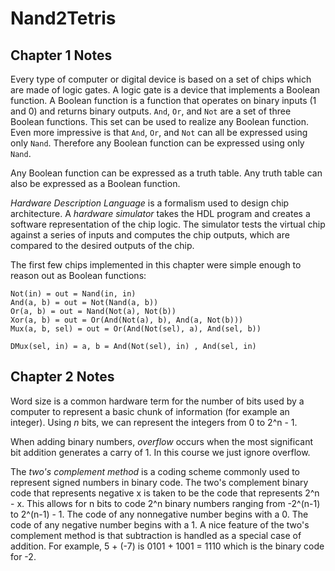 # Nand2Tetris

## Chapter 1 Notes

Every type of computer or digital device is based on a set of chips which are made of logic gates. A logic gate is a device that implements a Boolean function. A Boolean function is a function that operates on binary inputs (1 and 0) and returns binary outputs. `And`, `Or`, and `Not` are a set of three Boolean functions. This set can be used to realize any Boolean function. Even more impressive is that `And`, `Or`, and `Not` can all be expressed using only `Nand`. Therefore any Boolean function can be expressed using only `Nand`.

Any Boolean function can be expressed as a truth table. Any truth table can also be expressed as a Boolean function.

*Hardware Description Language* is a formalism used to design chip architecture. A *hardware simulator* takes the HDL program and creates a software representation of the chip logic. The simulator tests the virtual chip against a series of inputs and computes the chip outputs, which are compared to the desired outputs of the chip.

The first few chips implemented in this chapter were simple enough to reason out as Boolean functions:
```
Not(in) = out = Nand(in, in)
And(a, b) = out = Not(Nand(a, b))
Or(a, b) = out = Nand(Not(a), Not(b))
Xor(a, b) = out = Or(And(Not(a), b), And(a, Not(b)))
Mux(a, b, sel) = out = Or(And(Not(sel), a), And(sel, b))

DMux(sel, in) = a, b = And(Not(sel), in) , And(sel, in)
```

## Chapter 2 Notes

Word size is a common hardware term for the number of bits used by a computer to represent a basic chunk of information (for example an integer). Using *n* bits, we can represent the integers from 0 to 2^n - 1.

When adding binary numbers, *overflow* occurs when the most significant bit addition generates a carry of 1. In this course we just ignore overflow.

The *two's complement method* is a coding scheme commonly used to represent signed numbers in binary code. The two's complement binary code that represents negative x is taken to be the code that represents 2^n - x. This allows for n bits to code 2^n binary numbers ranging from -2^(n-1) to 2^(n-1) - 1. The code of any nonnegative number begins with a 0. The code of any negative number begins with a 1. A nice feature of the two's complement method is that subtraction is handled as a special case of addition. For example, 5 + (-7) is 0101 + 1001 = 1110 which is the binary code for -2.